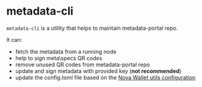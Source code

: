# metadata-cli

`metadata-cli` is a utility that helps to maintain metadata-portal repo.

It can:

- fetch the metadata from a running node
- help to sign meta\specs QR codes
- remove unused QR codes from metadata-portal repo
- update and sign metadata with provided key (**not recommended**)
- update the config.toml file based on the [Nova Wallet utils configuration](https://github.com/novasamatech/nova-utils/blob/master/chains/)
